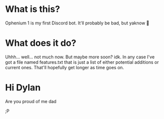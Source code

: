 # What is this?
  Ophenium 1 is my first Discord bot. It'll probably be bad, but yaknow :shrug:

# What does it do?
  Uhhh... well... not much now. But maybe more soon? idk. In any case I've got a file named features.txt that is just a list of either potential additions or current ones. That'll hopefully get longer as time goes on.

# Hi Dylan
  Are you proud of me dad

  ;P
